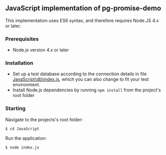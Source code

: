 ## JavaScript implementation of pg-promise-demo

This implementation uses ES6 syntax, and therefore requires Node.JS 4.x or later.

### Prerequisites

* Node.js version 4.x or later

### Installation

* Set up a test database according to the connection details in file [JavaScript\db\index.js](https://github.com/vitaly-t/pg-promise-demo/blob/master/JavaScript/db/index.js),
  which you can also change to fit your test environment.
* Install Node.js dependencies by running `npm install` from the project's root folder

### Starting

Navigate to the projects's root folder:
```
$ cd JavaScript
```

Run the application:
```
$ node index.js
```
